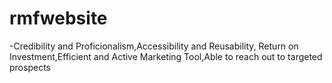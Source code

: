 # rmfwebsite
-Credibility and Proficionalism,Accessibility and Reusability, Return on Investment,Efficient and Active Marketing Tool,Able to reach out to targeted prospects

